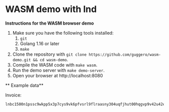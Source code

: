 # WASM demo with lnd

**Instructions for the WASM browser demo**

1. Make sure you have the following tools installed:
   1. `git`
   2. Golang 1.16 or later
   3. `make`
2. Clone the repository with `git clone https://github.com/guggero/wasm-demo.git && cd wasm-demo`.
3. Compile the WASM code with `make wasm`.
4. Run the demo server with `make demo-server`.
5. Open your browser at http://localhost:8080


** Example data**

Invoice:
```text
lnbc1500n1pssc9wkpp5x3p7cys9vk6pfvsrl9flraasny304uqfjhut00hqgvp9v42u42eqdpa2fjkzep6ypyx7aeqw3hjqsmfwf3h2mrpwgs9yetzv9kxzmnrv5s8wteqgfskccqzpgxqr23ssp5vw3llna7c9xngl5wwfflr6czn39t39ks8czkv7hfju2vs2u2ce8s9qyyssq5zgr9khymuqgkxuwz0ulreth0kxdreewmmuvvw2kn74a8xdfelsk9q5z5fnxy2rkdpwyldxnkse5pmfpxsdvfw6m7ffstzhf4ahzhjgqm6avmd
```


